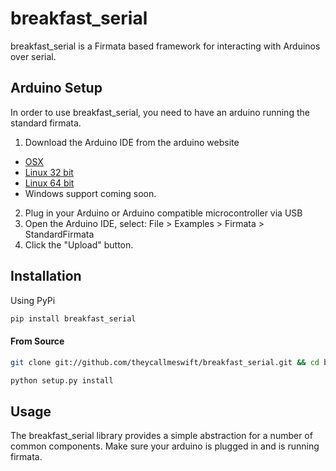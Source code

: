 # breakfast_serial

breakfast_serial is a Firmata based framework for interacting with Arduinos over
serial.

## Arduino Setup

In order to use breakfast_serial, you need to have an arduino running the
standard firmata.

1. Download the Arduino IDE from the arduino website

  - [OSX](http://arduino.googlecode.com/files/arduino-1.0-macosx.zip)
  - [Linux 32 bit](http://arduino.googlecode.com/files/arduino-1.0-linux.tgz)
  - [Linux 64 bit](http://arduino.googlecode.com/files/arduino-1.0-linux64.tgz)
  - Windows support coming soon.

2. Plug in your Arduino or Arduino compatible microcontroller via USB
3. Open the Arduino IDE, select: File > Examples > Firmata > StandardFirmata
4. Click the "Upload" button.

## Installation

Using PyPi

``` bash
pip install breakfast_serial
```

#### From Source

``` bash
git clone git://github.com/theycallmeswift/breakfast_serial.git && cd breakfast_serial

python setup.py install
```

## Usage

The breakfast_serial library provides a simple abstraction for a number of
common components.  Make sure your arduino is plugged in and is running firmata.


